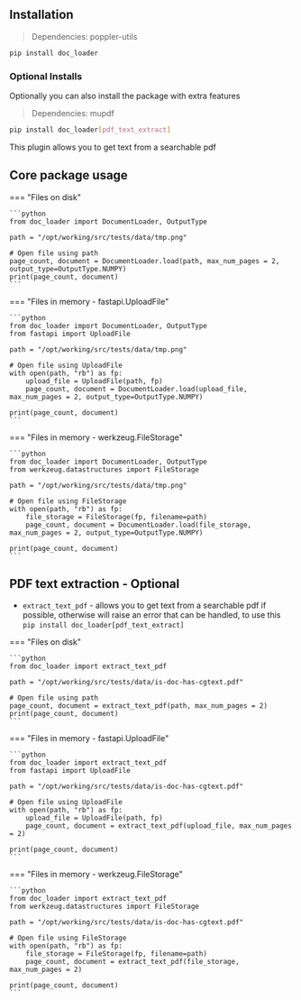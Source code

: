 ## Installation

> Dependencies: poppler-utils

```bash
pip install doc_loader
```

### Optional Installs

Optionally you can also install the package with extra features

> Dependencies: mupdf

```bash
pip install doc_loader[pdf_text_extract]
```

This plugin allows you to get text from a searchable pdf

## Core package usage

=== "Files on disk"

    ```python
    from doc_loader import DocumentLoader, OutputType

    path = "/opt/working/src/tests/data/tmp.png"

    # Open file using path
    page_count, document = DocumentLoader.load(path, max_num_pages = 2, output_type=OutputType.NUMPY)
    print(page_count, document)
    ```

=== "Files in memory - fastapi.UploadFile"

    ```python
    from doc_loader import DocumentLoader, OutputType
    from fastapi import UploadFile

    path = "/opt/working/src/tests/data/tmp.png"

    # Open file using UploadFile
    with open(path, "rb") as fp:
        upload_file = UploadFile(path, fp)
        page_count, document = DocumentLoader.load(upload_file, max_num_pages = 2, output_type=OutputType.NUMPY)

    print(page_count, document)
    ```

=== "Files in memory - werkzeug.FileStorage" 

    ```python
    from doc_loader import DocumentLoader, OutputType
    from werkzeug.datastructures import FileStorage

    path = "/opt/working/src/tests/data/tmp.png"

    # Open file using FileStorage
    with open(path, "rb") as fp:
        file_storage = FileStorage(fp, filename=path)
        page_count, document = DocumentLoader.load(file_storage, max_num_pages = 2, output_type=OutputType.NUMPY)

    print(page_count, document)
    ```

## PDF text extraction - Optional

* `extract_text_pdf` - allows you to get text from a searchable pdf if possible, otherwise will raise an error that can be handled, to use this `pip install doc_loader[pdf_text_extract]`

=== "Files on disk"

    ```python
    from doc_loader import extract_text_pdf

    path = "/opt/working/src/tests/data/is-doc-has-cgtext.pdf"

    # Open file using path
    page_count, document = extract_text_pdf(path, max_num_pages = 2)
    print(page_count, document)
    ```

=== "Files in memory - fastapi.UploadFile"

    ```python
    from doc_loader import extract_text_pdf
    from fastapi import UploadFile

    path = "/opt/working/src/tests/data/is-doc-has-cgtext.pdf"

    # Open file using UploadFile
    with open(path, "rb") as fp:
        upload_file = UploadFile(path, fp)
        page_count, document = extract_text_pdf(upload_file, max_num_pages = 2)

    print(page_count, document)
    ```

=== "Files in memory - werkzeug.FileStorage" 

    ```python
    from doc_loader import extract_text_pdf
    from werkzeug.datastructures import FileStorage

    path = "/opt/working/src/tests/data/is-doc-has-cgtext.pdf"

    # Open file using FileStorage
    with open(path, "rb") as fp:
        file_storage = FileStorage(fp, filename=path)
        page_count, document = extract_text_pdf(file_storage, max_num_pages = 2)

    print(page_count, document)
    ```
